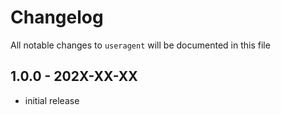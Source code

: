 # Changelog

All notable changes to `useragent` will be documented in this file

## 1.0.0 - 202X-XX-XX

- initial release
